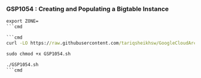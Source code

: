 ### GSP1054 : Creating and Populating a Bigtable Instance

```cmd
export ZONE=
```cmd

```cmd
curl -LO https://raw.githubusercontent.com/tariqsheikhsw/GoogleCloudArchitectLabs/main/Solutions/GSP1054.sh

sudo chmod +x GSP1054.sh

./GSP1054.sh
```cmd
